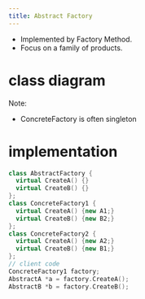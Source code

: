 ```yaml
---
title: Abstract Factory
---
```


* Implemented by Factory Method.
* Focus on a family of products.

# class diagram
<script type="text/nomnoml" class="uml">
[<abstract>AbstractFactory | CreateA(); CreateB()]
[ConcreteFactory1 | CreateA() | CreateB()]
[ConcreteFactory2 | CreateA() | CreateB()]
[AbstractA]
[AbstractB]
[A1]
[A2]
[B1]
[B2]

[ConcreteFactory1]-:>[AbstractFactory]
[ConcreteFactory2]-:>[AbstractFactory]
[A1]-:>[AbstractA]
[A2]-:>[AbstractA]
[B1]-:>[AbstractB]
[B2]-:>[AbstractB]
[ConcreteFactory1]-->[A1]
[ConcreteFactory1]-->[B1]
[ConcreteFactory2]-->[A2]
[ConcreteFactory2]-->[B2]
</script>

Note:

* ConcreteFactory is often singleton

# implementation

```c++
class AbstractFactory {
  virtual CreateA() {}
  virtual CreateB() {}
};
class ConcreteFactory1 {
  virtual CreateA() {new A1;}
  virtual CreateB() {new B2;}
};
class ConcreteFactory2 {
  virtual CreateA() {new A2;}
  virtual CreateB() {new B1;}
};
// client code
ConcreteFactory1 factory;
AbstractA *a = factory.CreateA();
AbstractB *b = factory.CreateB();
```

